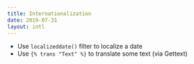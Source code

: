 ```yaml
---
title: Internationalization
date: 2019-07-31
layout: intl
---
```

<!-- break -->
- Use `localizeddate()` filter to localize a date
- Use `{% trans "Text" %}` to translate some text (via Gettext)
